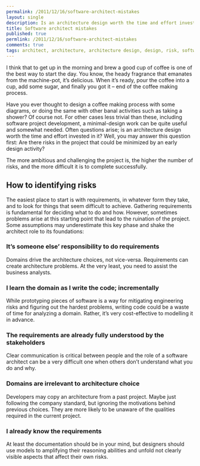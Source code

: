 ```yaml
---
permalink: /2011/12/16/software-architect-mistakes
layout: single
description: Is an architecture design worth the time and effort invested in it? Well, you may answer this question first. Are there risks in the project that could be minimized by an early design activity?
title: Software architect mistakes
published: true
permlink: /2011/12/16/software-architect-mistakes
comments: true
tags: architect, architecture, architecture design, design, risk, software, software project development, stakeholder
---
```


I think that to get up in the morning and brew a good cup of coffee is one of the best way to start the day. You know, the heady fragrance that emanates from the machine-pot, it’s delicious. When it’s ready, pour the coffee into a cup, add some sugar, and finally you got it – end of the coffee making process.

Have you ever thought to design a coffee making process with some diagrams, or doing the same with other banal activities such as taking a shower? Of course not.
For other cases less trivial than these, including software project development, a minimal-design work can be quite useful and somewhat needed.
Often questions arise; is an architecture design worth the time and effort invested in it? Well, you may answer this question first: Are there risks in the project that could be minimized by an early design activity?

The more ambitious and challenging the project is, the higher the number of risks, and the more difficult it is to complete successfully.

## How to identifying risks
The easiest place to start is with requirements, in whatever form they take, and to look for things that seem difficult to achieve.
Gathering requirements is fundamental for deciding what to do and how. However, sometimes problems arise at this starting point that lead to the ruination of the project. Some assumptions may underestimate this key phase and shake the architect role to its foundations:

###  It’s someone else’ responsibility to do requirements
Domains drive the architecture choices, not vice-versa. Requirements can create architecture problems. At the very least, you need to assist the business analysts.

### I learn the domain as I write the code; incrementally
While prototyping pieces of software is a way for mitigating engineering risks and figuring out the hardest problems, writing code could be a waste of time for analyzing a domain. Rather, it’s very cost-effective to modelling it in advance.

### The requirements are already fully understood by the stakeholders
Clear communication is critical between people and the role of a software architect can be a very difficult one when others don’t understand what you do and why.

### Domains are irrelevant to architecture choice
Developers may copy an architecture from a past project. Maybe just following the company standard, but ignoring the motivations behind previous choices. They are more likely to be unaware of the qualities required in the current project.

###  I already know the requirements
At least the documentation should be in your mind, but designers should use models to amplifying their reasoning abilities and unfold not clearly visible aspects that affect their own risks.